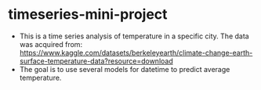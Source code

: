 # timeseries-mini-project
* This is a time series analysis of temperature in a specific city. The data was acquired from: https://www.kaggle.com/datasets/berkeleyearth/climate-change-earth-surface-temperature-data?resource=download
* The goal is to use several models for datetime to predict average temperature.
